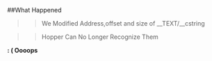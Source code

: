 ##What Happened
>>We Modified Address,offset and size of __TEXT/__cstring

>>Hopper Can No Longer Recognize Them

**: (  Oooops**